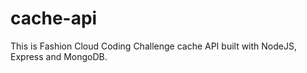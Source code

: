 # cache-api
This is Fashion Cloud Coding Challenge cache API built with NodeJS, Express and MongoDB.
